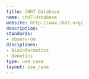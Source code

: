 ```yaml
---
title: CHD7 Database
name: chd7-database
website: http://www.chd7.org/
description: ''
standards:
- observ-om
disciplines:
- Bioinformatics
- Genetics
type: use_case
layout: use_case
---
```


